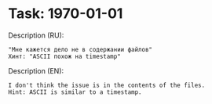 # Task: 1970-01-01

Description (RU): 

```
"Мне кажется дело не в содержании файлов"
Хинт: "ASCII похож на timestamp"
```

Description (EN): 

```
I don't think the issue is in the contents of the files. 
Hint: ASCII is similar to a timestamp.
```